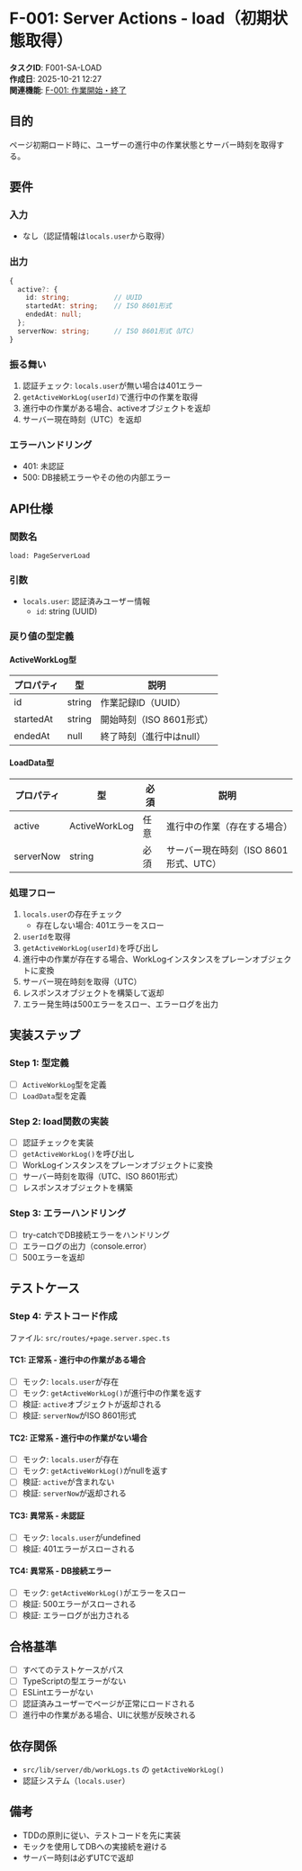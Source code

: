 # F-001: Server Actions - load（初期状態取得）

**タスクID**: F001-SA-LOAD  
**作成日**: 2025-10-21 12:27  
**関連機能**: [F-001: 作業開始・終了](../features/2025-10-19%2012:51-F001-start-stop.md)

## 目的

ページ初期ロード時に、ユーザーの進行中の作業状態とサーバー時刻を取得する。

## 要件

### 入力
- なし（認証情報は`locals.user`から取得）

### 出力
```typescript
{
  active?: {
    id: string;           // UUID
    startedAt: string;    // ISO 8601形式
    endedAt: null;
  };
  serverNow: string;      // ISO 8601形式（UTC）
}
```

### 振る舞い
1. 認証チェック: `locals.user`が無い場合は401エラー
2. `getActiveWorkLog(userId)`で進行中の作業を取得
3. 進行中の作業がある場合、activeオブジェクトを返却
4. サーバー現在時刻（UTC）を返却

### エラーハンドリング
- 401: 未認証
- 500: DB接続エラーやその他の内部エラー

## API仕様

### 関数名
`load: PageServerLoad`

### 引数
- `locals.user`: 認証済みユーザー情報
  - `id`: string (UUID)

### 戻り値の型定義

#### ActiveWorkLog型
| プロパティ | 型 | 説明 |
|----------|---|------|
| id | string | 作業記録ID（UUID） |
| startedAt | string | 開始時刻（ISO 8601形式） |
| endedAt | null | 終了時刻（進行中はnull） |

#### LoadData型
| プロパティ | 型 | 必須 | 説明 |
|----------|---|-----|------|
| active | ActiveWorkLog | 任意 | 進行中の作業（存在する場合） |
| serverNow | string | 必須 | サーバー現在時刻（ISO 8601形式、UTC） |

### 処理フロー
1. `locals.user`の存在チェック
   - 存在しない場合: 401エラーをスロー
2. `userId`を取得
3. `getActiveWorkLog(userId)`を呼び出し
4. 進行中の作業が存在する場合、WorkLogインスタンスをプレーンオブジェクトに変換
5. サーバー現在時刻を取得（UTC）
6. レスポンスオブジェクトを構築して返却
7. エラー発生時は500エラーをスロー、エラーログを出力

## 実装ステップ

### Step 1: 型定義
- [ ] `ActiveWorkLog`型を定義
- [ ] `LoadData`型を定義

### Step 2: load関数の実装
- [ ] 認証チェックを実装
- [ ] `getActiveWorkLog()`を呼び出し
- [ ] WorkLogインスタンスをプレーンオブジェクトに変換
- [ ] サーバー時刻を取得（UTC、ISO 8601形式）
- [ ] レスポンスオブジェクトを構築

### Step 3: エラーハンドリング
- [ ] try-catchでDB接続エラーをハンドリング
- [ ] エラーログの出力（console.error）
- [ ] 500エラーを返却

## テストケース

### Step 4: テストコード作成
ファイル: `src/routes/+page.server.spec.ts`

#### TC1: 正常系 - 進行中の作業がある場合
- [ ] モック: `locals.user`が存在
- [ ] モック: `getActiveWorkLog()`が進行中の作業を返す
- [ ] 検証: `active`オブジェクトが返却される
- [ ] 検証: `serverNow`がISO 8601形式

#### TC2: 正常系 - 進行中の作業がない場合
- [ ] モック: `locals.user`が存在
- [ ] モック: `getActiveWorkLog()`がnullを返す
- [ ] 検証: `active`が含まれない
- [ ] 検証: `serverNow`が返却される

#### TC3: 異常系 - 未認証
- [ ] モック: `locals.user`がundefined
- [ ] 検証: 401エラーがスローされる

#### TC4: 異常系 - DB接続エラー
- [ ] モック: `getActiveWorkLog()`がエラーをスロー
- [ ] 検証: 500エラーがスローされる
- [ ] 検証: エラーログが出力される

## 合格基準

- [ ] すべてのテストケースがパス
- [ ] TypeScriptの型エラーがない
- [ ] ESLintエラーがない
- [ ] 認証済みユーザーでページが正常にロードされる
- [ ] 進行中の作業がある場合、UIに状態が反映される

## 依存関係

- `src/lib/server/db/workLogs.ts` の `getActiveWorkLog()`
- 認証システム（`locals.user`）

## 備考

- TDDの原則に従い、テストコードを先に実装
- モックを使用してDBへの実接続を避ける
- サーバー時刻は必ずUTCで返却
